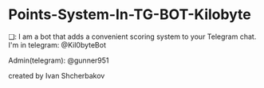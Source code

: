 # Points-System-In-TG-BOT-Kilobyte
❑: I am a bot that adds a convenient scoring system to your Telegram chat. I'm in telegram: @Kil0byteBot

Admin(telegram): @gunner951

created by Ivan Shcherbakov
